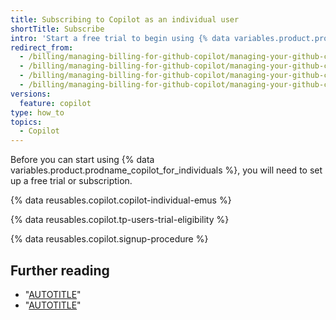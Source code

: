 ```yaml
---
title: Subscribing to Copilot as an individual user
shortTitle: Subscribe
intro: 'Start a free trial to begin using {% data variables.product.prodname_copilot_individuals_short %}.'
redirect_from:
  - /billing/managing-billing-for-github-copilot/managing-your-github-copilot-subscription
  - /billing/managing-billing-for-github-copilot/managing-your-github-copilot-for-individuals-subscription
  - /billing/managing-billing-for-github-copilot/managing-your-github-copilot-subscription-for-your-personal-account
  - /billing/managing-billing-for-github-copilot/managing-your-github-copilot-individual-subscription
versions:
  feature: copilot
type: how_to
topics:
  - Copilot
---
```


Before you can start using {% data variables.product.prodname_copilot_for_individuals %}, you will need to set up a free trial or subscription.

{% data reusables.copilot.copilot-individual-emus %}

{% data reusables.copilot.tp-users-trial-eligibility %}

{% data reusables.copilot.signup-procedure %}

## Further reading

* "[AUTOTITLE](/copilot/overview-of-github-copilot/about-github-copilot-individual)"
* "[AUTOTITLE](/copilot/using-github-copilot/getting-started-with-github-copilot)"
